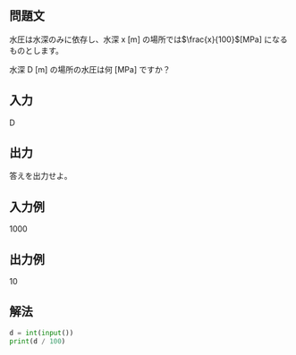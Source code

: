 ## 問題文
水圧は水深のみに依存し、水深 
x [m] の場所では$`\frac{x}{100}`$[MPa] になるものとします。  

水深 
D [m] の場所の水圧は何 [MPa] ですか？
## 入力
D
## 出力
答えを出力せよ。
## 入力例
1000
## 出力例
10
## 解法

```python
d = int(input())
print(d / 100)